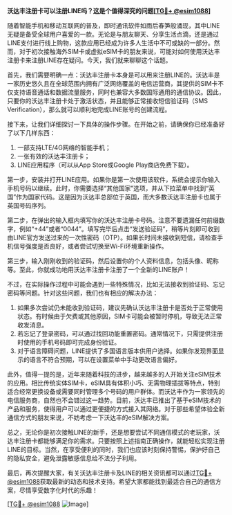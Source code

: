 **沃达丰注册卡可以注册LINE吗？这是个值得深究的问题[[TG💪+ @esim1088](https://t.me/s/esim1088)]**

随着智能手机和移动互联网的普及，即时通讯软件如雨后春笋般涌现，其中LINE无疑是备受全球用户喜爱的一款。无论是与朋友聊天、分享生活点滴，还是通过LINE支付进行线上购物，这款应用已经成为许多人生活中不可或缺的一部分。然而，对于初次接触海外SIM卡或虚拟eSIM卡的朋友来说，可能对如何使用沃达丰注册卡来注册LINE存在疑问。今天，我们就来聊聊这个话题。

首先，我们需要明确一点：沃达丰注册卡本身是可以用来注册LINE的。沃达丰是一家历史悠久且在全球范围内拥有广泛网络覆盖的电信运营商，其提供的SIM卡不仅支持语音通话和数据流量服务，同时也兼容大多数国际通用的通信协议。因此，只要你的沃达丰注册卡处于激活状态，并且能够正常接收短信验证码（SMS Verification），那么就可以顺利地完成LINE账号的创建流程。

接下来，让我们详细探讨一下具体的操作步骤。在开始之前，请确保你已经准备好了以下几样东西：
1. 一部支持LTE/4G网络的智能手机；
2. 一张有效的沃达丰注册卡；
3. LINE应用程序（可以从App Store或Google Play商店免费下载）。

第一步，安装并打开LINE应用。如果你是第一次使用该软件，系统会提示你输入手机号码以继续。此时，你需要选择“其他国家”选项，并从下拉菜单中找到“英国”作为国家代码。这是因为沃达丰总部位于英国，而大多数沃达丰注册卡也属于英国号码序列。

第二步，在弹出的输入框内填写你的沃达丰注册卡号码。注意不要遗漏任何前缀数字，例如“+44”或者“0044”。填写完毕后点击“发送验证码”，稍等片刻即可收到由LINE官方发送过来的一次性密码（OTP）。如果长时间未接收到短信，请检查手机信号强度是否良好，或者尝试切换至Wi-Fi环境重新操作。

第三步，输入刚刚收到的验证码，然后设置你的个人资料信息，包括头像、昵称等。至此，你就成功地用沃达丰注册卡注册了一个全新的LINE账户！

不过，在实际操作过程中可能会遇到一些特殊情况，比如无法接收到验证码、忘记密码等问题。针对这些问题，我们也有相应的解决办法：

1. 如果多次尝试仍未能收到验证码，建议先确认沃达丰注册卡是否处于正常使用状态。有时候由于欠费或其他原因，SIM卡可能会被暂时停机，导致无法正常收发消息。
2. 若忘记了登录密码，可以通过找回功能重置密码。通常情况下，只需提供注册时使用的手机号码即可完成身份验证。
3. 对于语言障碍问题，LINE提供了多国语言版本供用户选择。如果你发现界面显示的语言不符合预期，可以在设置菜单中手动更改语言偏好。

此外，值得一提的是，近年来随着科技的进步，越来越多的人开始关注eSIM技术的应用。相比传统实体SIM卡，eSIM具有体积小巧、无需物理插拔等特点，特别适合经常更换设备或需要同时管理多个号码的用户群体。而沃达丰作为一家领先的电信服务商，自然也不会错过这一趋势。目前，沃达丰已推出了基于eSIM技术的产品和服务，使得用户可以通过更便捷的方式接入其网络。对于那些希望体验全新通信方式的朋友来说，不妨考虑一下沃达丰的eSIM解决方案。

总之，无论你是初次接触LINE的新手，还是想要尝试不同通信模式的老玩家，沃达丰注册卡都能够满足你的需求。只要按照上述指南正确操作，就能轻松实现注册LINE的目标。当然，在享受便利的同时，我们也应该时刻保持警惕，保护好自己的隐私安全，避免泄露敏感信息给不法分子利用。

最后，再次提醒大家，有关沃达丰注册卡及LINE的相关资讯都可以通过[TG💪+ @esim1088](https://t.me/s/esim1088)获取最新的动态和技术支持。希望大家都能找到最适合自己的通信方案，尽情享受数字化时代的乐趣！

[[TG💪+ @esim1088](https://t.me/s/esim1088) ![Image](https://i.postimg.cc/4NQfJmqS/Snipaste-2025-05-13-00-14-12.png)]